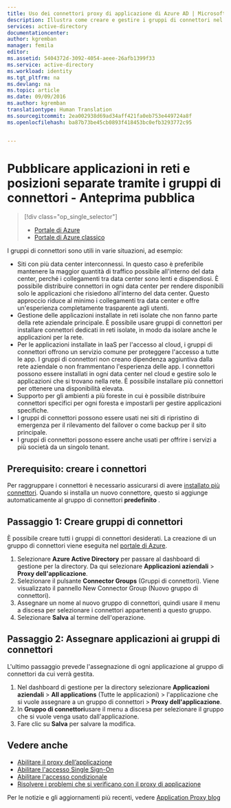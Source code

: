```yaml
---
title: Uso dei connettori proxy di applicazione di Azure AD | Microsoft Docs
description: Illustra come creare e gestire i gruppi di connettori nel proxy di applicazione di Azure AD.
services: active-directory
documentationcenter: 
author: kgremban
manager: femila
editor: 
ms.assetid: 5404372d-3092-4054-aeee-26afb1399f33
ms.service: active-directory
ms.workload: identity
ms.tgt_pltfrm: na
ms.devlang: na
ms.topic: article
ms.date: 09/09/2016
ms.author: kgremban
translationtype: Human Translation
ms.sourcegitcommit: 2ea002938d69ad34aff421fa0eb753e449724a8f
ms.openlocfilehash: ba87b73be45cb0893f418453bc0efb3293772c95


---
```

# <a name="publish-applications-on-separate-networks-and-locations-using-connector-groups---public-preview"></a>Pubblicare applicazioni in reti e posizioni separate tramite i gruppi di connettori - Anteprima pubblica
> [!div class="op_single_selector"]
> * [Portale di Azure](active-directory-application-proxy-connectors-azure-portal.md)
> * [Portale di Azure classico](active-directory-application-proxy-connectors.md)
> 
> 

I gruppi di connettori sono utili in varie situazioni, ad esempio:

* Siti con più data center interconnessi. In questo caso è preferibile mantenere la maggior quantità di traffico possibile all'interno del data center, perché i collegamenti tra data center sono lenti e dispendiosi. È possibile distribuire connettori in ogni data center per rendere disponibili solo le applicazioni che risiedono all'interno del data center. Questo approccio riduce al minimo i collegamenti tra data center e offre un'esperienza completamente trasparente agli utenti.
* Gestione delle applicazioni installate in reti isolate che non fanno parte della rete aziendale principale. È possibile usare gruppi di connettori per installare connettori dedicati in reti isolate, in modo da isolare anche le applicazioni per la rete.
* Per le applicazioni installate in IaaS per l'accesso al cloud, i gruppi di connettori offrono un servizio comune per proteggere l'accesso a tutte le app. I gruppi di connettori non creano dipendenza aggiuntiva dalla rete aziendale o non frammentano l'esperienza delle app. I connettori possono essere installati in ogni data center nel cloud e gestire solo le applicazioni che si trovano nella rete. È possibile installare più connettori per ottenere una disponibilità elevata.
* Supporto per gli ambienti a più foreste in cui è possibile distribuire connettori specifici per ogni foresta e impostarli per gestire applicazioni specifiche.
* I gruppi di connettori possono essere usati nei siti di ripristino di emergenza per il rilevamento del failover o come backup per il sito principale.
* I gruppi di connettori possono essere anche usati per offrire i servizi a più società da un singolo tenant.

## <a name="prerequisite-create-your-connectors"></a>Prerequisito: creare i connettori
Per raggruppare i connettori è necessario assicurarsi di avere [installato più connettori](active-directory-application-proxy-enable.md). Quando si installa un nuovo connettore, questo si aggiunge automaticamente al gruppo di connettori **predefinito** .

## <a name="step-1-create-connector-groups"></a>Passaggio 1: Creare gruppi di connettori
È possibile creare tutti i gruppi di connettori desiderati. La creazione di un gruppo di connettori viene eseguita nel [portale di Azure](https://portal.azure.com).

1. Selezionare **Azure Active Directory** per passare al dashboard di gestione per la directory. Da qui selezionare **Applicazioni aziendali** > **Proxy dell'applicazione**.
2. Selezionare il pulsante **Connector Groups** (Gruppi di connettori). Viene visualizzato il pannello New Connector Group (Nuovo gruppo di connettori).
3. Assegnare un nome al nuovo gruppo di connettori, quindi usare il menu a discesa per selezionare i connettori appartenenti a questo gruppo.
4. Selezionare **Salva** al termine dell'operazione.

## <a name="step-2-assign-applications-to-your-connector-groups"></a>Passaggio 2: Assegnare applicazioni ai gruppi di connettori
L'ultimo passaggio prevede l'assegnazione di ogni applicazione al gruppo di connettori da cui verrà gestita.

1. Nel dashboard di gestione per la directory selezionare **Applicazioni aziendali** > **All applications** (Tutte le applicazioni) > l'applicazione che si vuole assegnare a un gruppo di connettori > **Proxy dell'applicazione**.
2. In **Gruppo di connettori**usare il menu a discesa per selezionare il gruppo che si vuole venga usato dall'applicazione.
3. Fare clic su **Salva** per salvare la modifica.

## <a name="see-also"></a>Vedere anche
* [Abilitare il proxy dell’applicazione](active-directory-application-proxy-enable.md)
* [Abilitare l'accesso Single Sign-On](active-directory-application-proxy-sso-using-kcd.md)
* [Abilitare l'accesso condizionale](active-directory-application-proxy-conditional-access.md)
* [Risolvere i problemi che si verificano con il proxy di applicazione](active-directory-application-proxy-troubleshoot.md)

Per le notizie e gli aggiornamenti più recenti, vedere [Application Proxy blog](http://blogs.technet.com/b/applicationproxyblog/)




<!--HONumber=Dec16_HO4-->


